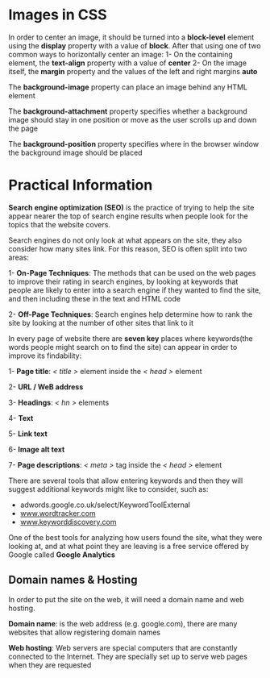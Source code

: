 # Images in CSS

In order to center an image, it should be turned into a **block-level** element using the **display** property with a value of **block**. After that using one of two common ways to horizontally center an image:
1- On the containing element, the **text-align** property with a value of **center**
2- On the image itself, the **margin** property and the values of the left and right margins **auto**

The **background-image** property can place an image behind any HTML element

The **background-attachment** property specifies whether a background image should stay in one position or move as the user scrolls up and down the page

The **background-position** property specifies where in the browser window the background image should be placed




# Practical Information

**Search engine optimization (SEO)** is the practice of trying to help the site appear nearer the top of search engine results when people look for the topics that the website covers.

Search engines do not only look at what appears on the site, they also consider how many sites link. For this reason, SEO is often split into two areas: 

1- **On-Page Techniques**: The methods that can be used on the web pages to improve their rating in search engines, by looking at keywords that people are likely to enter into a search engine if they wanted to find the site, and then including these in the text and HTML code

2- **Off-Page Techniques**: Search engines help determine how to rank the site by looking at the number of other sites that link to it


In every page of website there are **seven key** places where keywords(the words people might search on to find the site) can appear in order to improve its findability:

1- **Page title**:  *< title >* element inside the *< head >* element

2- **URL / WeB address** 

3- **Headings**: *< hn >* elements

4- **Text**

5- **Link text**

6- **Image alt text**

7- **Page descriptions**:  *< meta >* tag inside the *< head >* element 

There are several tools that allow entering keywords and then they will suggest additional keywords might like to consider, such as:
* adwords.google.co.uk/select/KeywordToolExternal
* www.wordtracker.com
* www.keyworddiscovery.com

One of the best tools for analyzing how users found the site, what they were looking at, and at what point they are leaving is a free service offered by Google called **Google Analytics**


## Domain names & Hosting

In order to put the site on the web, it will need a domain name and web hosting.

**Domain name**: is the web address (e.g. google.com), there are many websites that allow registering domain names

**Web hosting**: Web servers are special computers that are constantly connected to the Internet. They are specially set up to serve web pages when they are requested
